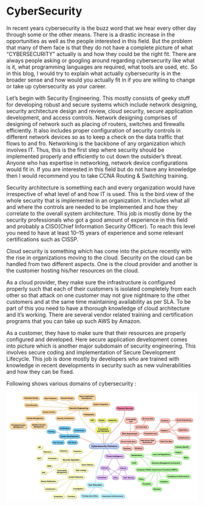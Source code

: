 # CyberSecurity   

In recent years cybersecurity is the buzz word that we hear every other day through some or the other means. There is a drastic increase in the opportunities as well as the people interested in this field. But the problem that many of them face is that they do not have a complete picture of what “CYBERSECURITY” actually is and how they could be the right fit. There are always people asking or googling around regarding cybersecurity like what is it, what programming languages are required, what tools are used, etc.
So in this blog, I would try to explain what actually cybersecurity is in the broader sense and how would you actually fit in if you are willing to change or take up cybersecurity as your career.     

Let’s begin with Security Engineering. This mostly consists of geeky stuff for developing robust and secure systems which include network designing, security architecture design and review, cloud security, secure application development, and access controls.
Network designing comprises of designing of network such as placing of routers, switches and firewalls efficiently. It also includes proper configuration of security controls in different network devices so as to keep a check on the data traffic that flows to and fro. Networking is the backbone of any organization which involves IT. Thus, this is the first step where security should be implemented properly and efficiently to cut down the outsider’s threat. Anyone who has expertise in networking, network device configurations would fit in. If you are interested in this field but do not have any knowledge then I would recommend you to take CCNA Routing & Switching training.     

Security architecture is something each and every organization would have irrespective of what level of and how IT is used. This is the bird view of the whole security that is implemented in an organization. It includes what all and where the controls are needed to be implemented and how they correlate to the overall system architecture. This job is mostly done by the security professionals who got a good amount of experience in this field and probably a CISO(Chief Information Security Officer). To reach this level you need to have at least 10–15 years of experience and some relevant certifications such as CISSP.      

Cloud security is something which has come into the picture recently with the rise in organizations moving to the cloud. Security on the cloud can be handled from two different aspects. One is the cloud provider and another is the customer hosting his/her resources on the cloud.       

As a cloud provider, they make sure the infrastructure is configured properly such that each of their customers is isolated completely from each other so that attack on one customer may not give nightmare to the other customers and at the same time maintaining availability as per SLA. To be part of this you need to have a thorough knowledge of cloud architecture and it’s working. There are several vendor related training and certification programs that you can take up such AWS by Amazon.       

As a customer, they have to make sure that their resources are properly configured and developed. Here secure application development comes into picture which is another major subdomain of security engineering. This involves secure coding and implementation of Secure Development Lifecycle. This job is done mostly by developers who are trained with knowledge in recent developments in security such as new vulnerabilities and how they can be fixed.     

Following shows various domains of cybersecurity :     

![domainsofcybersecurity](cybersecurity.jpeg)
